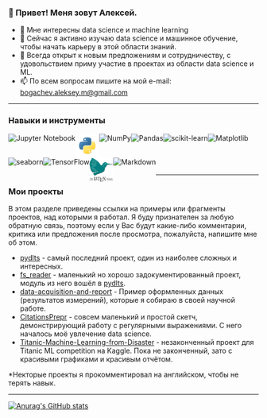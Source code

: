 ### 👋 Привет! Меня зовут Алексей.
- 👀 Мне интересны data science и machine learning
- 🌱 Сейчас я активно изучаю data science и машинное обучение, чтобы начать карьеру в этой области знаний.
- 💞️ Всегда открыт к новым предложениям и сотрудничеству, с удовольствием приму участие в проектах из области data science и ML.
- 📫 По всем вопросам пишите на мой e-mail: bogachev.aleksey.m@gmail.com

----

### Навыки и инструменты

<img align="left" alt="Jupyter Notebook" src="https://jupyter.org/assets/homepage/main-logo.svg" height="48">
<img align="left" alt="Python" src="https://raw.githubusercontent.com/github/explore/80688e429a7d4ef2fca1e82350fe8e3517d3494d/topics/python/python.png" height="48">
<img align="left" alt="NumPy" src="https://numpy.org/images/logo.svg" height="48">
<img align="left" alt="Pandas" src="https://pandas.pydata.org/pandas-docs/stable/_static/pandas.svg" height="48">
<img align="left" alt="scikit-learn" src="https://raw.githubusercontent.com/scikit-learn/scikit-learn/main/doc/logos/scikit-learn-logo.png" height="48">
<img align="left" alt="Matplotlib" src="https://matplotlib.org/_static/images/logo2.svg" height="48">
<img align="left" alt="seaborn" src="https://seaborn.pydata.org/_static/logo-wide-lightbg.svg" height="48">

</br>
</br>

<img align="left" alt="TensorFlow" src="https://avatars.githubusercontent.com/u/15658638?s=200&v=4" height="48">
<img align="left" alt="LaTeX" src="https://raw.githubusercontent.com/github/explore/80688e429a7d4ef2fca1e82350fe8e3517d3494d/topics/latex/latex.png" height="48">
<img align="left" alt="Markdown" src="https://upload.wikimedia.org/wikipedia/commons/thumb/4/48/Markdown-mark.svg/1920px-Markdown-mark.svg.png" height="48">

</br>
</br>

----


### Мои проекты

В этом разделе приведены ссылки на примеры или фрагменты проектов, над которыми я работал. 
Я буду признателен за любую обратную связь, поэтому если у Вас будут какие-либо
комментарии, критика или предложения после просмотра, пожалуйста, напишите мне об этом.

- [pydlts](https://github.com/AlekseiBogachev/pydlts) - самый последний проект, один из наиболее сложных и интересных.
- [fs_reader](https://github.com/AlekseiBogachev/fs_reader) - маленький но хорошо задокументированный проект, 
  модуль из него вошёл в [pydlts](https://github.com/AlekseiBogachev/pydlts).
- [data-acquisition-and-report](https://github.com/AlekseiBogachev/data-acquisition-and-report) - Пример оформленных данных 
  (результатов измерений), которые я собираю в своей научной работе.
- [CitationsPrepr](https://github.com/AlekseiBogachev/CitationsPrepr) - совсем маленький и простой скетч, демонстрирующий работу с регулярными выражениями.
  С него началось моё увлечение data science.
- [Titanic-Machine-Learning-from-Disaster](https://github.com/AlekseiBogachev/Titanic-Machine-Learning-from-Disaster) - незаконченный проект для Titanic ML competition на Kaggle. Пока не законченный, зато с красивыми графиками и красивым отчётом.

*Некторые проекты я прокомментировал на английском, чтобы не терять навык.


----


[![Anurag's GitHub stats](https://github-readme-stats.vercel.app/api?username=AlekseiBogachev&show_icons=true)](https://github.com/anuraghazra/github-readme-stats)


<!---
AlekseiBogachev/AlekseiBogachev is a ✨ special ✨ repository because its `README.md` (this file) appears on your GitHub profile.
You can click the Preview link to take a look at your changes.
--->
